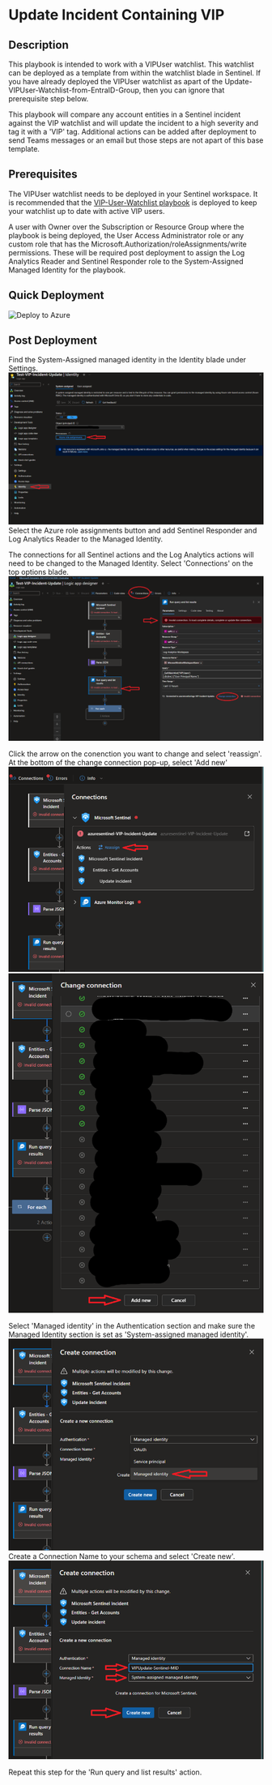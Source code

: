 # Update Incident Containing VIP

## Description

This playbook is intended to work with a VIPUser watchlist. This watchlist can be deployed as a template from within the watchlist blade in Sentinel. If you have already deployed the VIPUser watchlist as apart of the Update-VIPUser-Watchlist-from-EntraID-Group, then you can ignore that prerequisite step below.

This playbook will compare any account entities in a Sentinel incident against the VIP watchlist and will update the incident to a high severity and tag it with a 'VIP' tag. Additional actions can be added after deployment to send Teams messages or an email but those steps are not apart of this base template.

## Prerequisites

The VIPUser watchlist needs to be deployed in your Sentinel workspace. It is recommended that the [VIP-User-Watchlist playbook](https://github.com/Ascent-Solutions-LLC/ProServ_AutomationKits/tree/main/Playbooks/Update-VIPUsers-Watchlist-from-EntraID-Group) is deployed to keep your watchlist up to date with active VIP users.

A user with Owner over the Subscription or Resource Group where the playbook is being deployed, the User Access Administrator role or any custom role that has the Microsoft.Authorization/roleAssignments/write permissions. These will be required post deployment to assign the Log Analytics Reader and Sentinel Responder role to the System-Assigned Managed Identity for the playbook.

## Quick Deployment

![Deploy to Azure](https://portal.azure.com/#create/Microsoft.Template/uri/https%3A%2F%2Fraw.githubusercontent.com%2FAscent-Solutions-LLC%2FProServ_AutomationKits%2Fmain%2FPlaybooks%2FUpdate-VIP-Incident%2FIncident-Contains-VIP-Update.json)

## Post Deployment

Find the System-Assigned managed identity in the Identity blade under Settings.
![alt text](images/MID-01.png)
Select the Azure role assignments button and add Sentinel Responder and Log Analytics Reader to the Managed Identity.

The connections for all Sentinel actions and the Log Analytics actions will need to be changed to the Managed Identity. Select 'Connections' on the top options blade.
![alt text](images/MID-02.png)

Click the arrow on the conenction you want to change and select 'reassign'. At the bottom of the change connection pop-up, select 'Add new'
![alt text](images/MID-03.png)
![alt text](images/MID-04.png)

Select 'Managed identity' in the Authentication section and make sure the Managed Identity section is set as 'System-assigned managed identity'.
![alt text](images/MID-05.png)
Create a Connection Name to your schema and select 'Create new'.
![alt text](images/MID-06.png)

Repeat this step for the 'Run query and list results' action.
